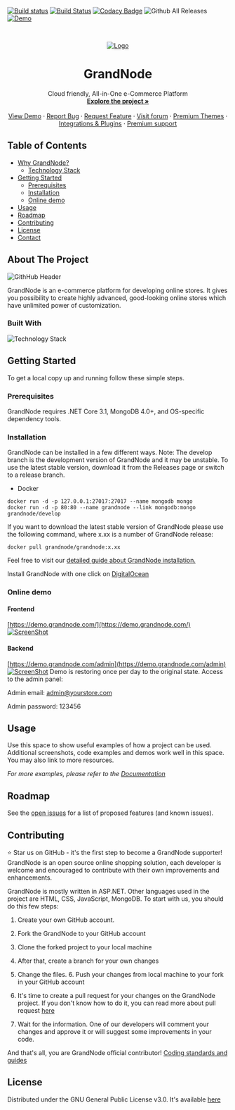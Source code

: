 [![Build
status](https://ci.appveyor.com/api/projects/status/ox0qebg3wv3dp30e/branch/develop?svg=true)](https://ci.appveyor.com/project/KrzysztofPajak/grandnode/branch/develop) [![Build Status](https://travis-ci.org/grandnode/grandnode.svg?branch=develop)](https://travis-ci.org/grandnode/grandnode)
[![Codacy Badge](https://api.codacy.com/project/badge/Grade/acbd143050984c1983d7cb0bd10b3472)](https://www.codacy.com/app/grandnode/grandnode?utm_source=github.com&amp;utm_medium=referral&amp;utm_content=grandnode/grandnode&amp;utm_campaign=Badge_Grade)
![Github All Releases](https://img.shields.io/github/downloads/grandnode/grandnode/total.svg) [![Demo](https://img.shields.io/badge/DEMO-HERE-green.svg)](https://demo.grandnode.com/)

<br />
<p align="center">
  <a href="https://grandnode.com/">
    <img src="https://grandnode.com/content/images/uploaded/blogimages/githubnew.jpg" alt="Logo">
  </a>

  <h1 align="center">GrandNode</h1>

  <p align="center">
    Cloud friendly, All-in-One e-Commerce Platform 
    <br />
    <a href="https://grandnode.com/?utm_source=github&utm_medium=link&utm_campaign=readme"><strong>Explore the project »</strong></a>
    <br />
    <br />
    <a href="https://demo.grandnode.com/?utm_source=github&utm_medium=link&utm_campaign=readme">View Demo</a>
    ·
    <a href="https://github.com/grandnode/grandnode/issues">Report Bug</a>
    ·
    <a href="https://github.com/grandnode/grandnode/issues">Request Feature</a>
    ·
    <a href="https://grandnode.com/boards/?utm_source=github&utm_medium=link&utm_campaign=readme">Visit forum</a>
    ·
    <a href="https://grandnode.com/grandnode-themes/?utm_source=github&utm_medium=link&utm_campaign=readme">Premium Themes</a>
    ·
    <a href="https://grandnode.com/extensions/?utm_source=github&utm_medium=link&utm_campaign=readme">Integrations & Plugins</a>
    ·
    <a href="https://grandnode.com/premium-support-packages/?utm_source=github&utm_medium=link&utm_campaign=readme">Premium support</a>
  </p>
</p>



<!-- TABLE OF CONTENTS -->
## Table of Contents

* [Why GrandNode?](#about-the-project)
  * [Technology Stack](#built-with)
* [Getting Started](#getting-started)
  * [Prerequisites](#prerequisites)
  * [Installation](#installation)
  * [Online demo](#online-demo)
* [Usage](#usage)
* [Roadmap](#roadmap)
* [Contributing](#contributing)
* [License](#license)
* [Contact](#contact)



## About The Project

![GithHub Header](https://grandnode.com/content/images/uploaded/Blog/gitbanner.jpg)

GrandNode is an e-commerce platform for developing online stores. It gives you possibility to create highly advanced, good-looking online stores which have unlimited power of customization. 


### Built With

![Technology Stack](https://grandnode.com/content/images/uploaded/blogimages/technologystack.JPG)


<!-- GETTING STARTED -->
## Getting Started

To get a local copy up and running follow these simple steps.

### Prerequisites

GrandNode requires .NET Core 3.1, MongoDB 4.0+, and OS-specific dependency tools. 

### Installation

GrandNode can be installed in a few different ways. Note: The develop branch is the development version of GrandNode and it may be unstable. To use the
latest stable version, download it from the Releases page or switch to a release branch. 

* Docker 
```
docker run -d -p 127.0.0.1:27017:27017 --name mongodb mongo 
docker run -d -p 80:80 --name grandnode --link mongodb:mongo grandnode/develop
``` 
If you want to download the latest stable version of GrandNode please use the following command, where x.xx is a number of GrandNode release: 
```
docker pull grandnode/grandnode:x.xx 
```
Feel free to visit our [detailed guide about GrandNode installation.](https://grandnode.com/how-to-install-grandnode-on-linux-ubuntu-1604)

Install GrandNode with one click on [DigitalOcean](https://marketplace.digitalocean.com/apps/grandnode)


### Online demo 
#### Frontend #### 
[https://demo.grandnode.com/](https://demo.grandnode.com/)
[![ScreenShot](http://grandnode.com/content/images/uploaded/showcase/frontend.JPG)](https://demo.grandnode.com/) 

#### Backend #### 
[https://demo.grandnode.com/admin](https://demo.grandnode.com/admin) 
[![ScreenShot](https://grandnode.com/content/images/uploaded/showcase/backend.JPG)](https://demo.grandnode.com/admin)
Demo is restoring once per day to the original state. Access to the admin panel:

Admin email: admin@yourstore.com 

Admin password: 123456


## Usage

Use this space to show useful examples of how a project can be used. Additional screenshots, code examples and demos work well in this space. You may also link to more resources.

_For more examples, please refer to the [Documentation](https://example.com)_



<!-- ROADMAP -->
## Roadmap

See the [open issues](https://github.com/github_username/repo_name/issues) for a list of proposed features (and known issues).



<!-- CONTRIBUTING -->
## Contributing

:star: Star us on GitHub - it's the first step to become a GrandNode supporter! GrandNode is an open source online shopping solution, each developer is welcome and encouraged to contribute with their own improvements and enhancements.

GrandNode is mostly written in ASP.NET. Other languages used in the project are HTML, CSS, JavaScript, MongoDB. To start with us, you should do this few steps: 

1. Create your own GitHub account. 

2. Fork the GrandNode to your GitHub account

3. Clone the forked project to your local machine

4. After that, create a branch for your own changes

5. Change the files. 6. Push your changes from local machine to your fork in your GitHub account 

7. It's time to create a pull request for your changes on the GrandNode project. If you don't know how to do it, you can read more about pull request [here](https://help.github.com/articles/about-pull-requests/) 

8. Wait for the information. One of our developers will comment your changes and approve it or will suggest some
improvements in your code. 

And that's all, you are GrandNode official contributor! [Coding standards and guides](https://docs.grandnode.com/developer-guides)


## License

Distributed under the GNU General Public License v3.0. It's available [here](https://github.com/grandnode/grandnode/blob/develop/LICENSE)
